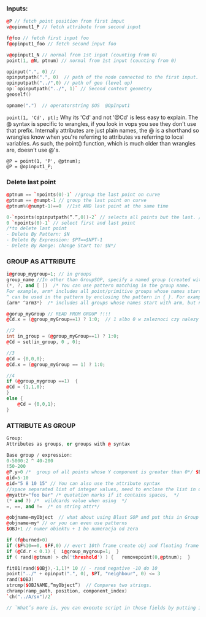 
### Inputs:
```cpp
@P // fetch point position from first imput
v@opinmut1_P // fetch attribute from second input

f@foo // fetch first input foo
f@opinput1_foo // fetch second input foo

v@opinput1_N // normal from 1st input (counting from 0)
point(1, @N, ptnum) // normal from 1st input (counting from 0)

opinput(".", 0) //
opinputpath(".", 0)  // path of the node connected to the first input.
opinputpath("../",0) // path of geo (level up)
op:`opinputpath("../", 1)` // Second context geometry
geoself()

opname(".")  // operatorstring $OS  @OpInput1  
```

`point(1, 'Cd', pt);` Why its 'Cd' and not '@Cd' is less easy to explain. The @ syntax is specific to wrangles, if you look in vops you see they don't use that prefix. Internally attributes are just plain names, the @ is a shorthand so wrangles know when you're referring to attributes vs referring to local variables. As such, the point() function, which is much older than wrangles are, doesn't use @'s.
```
@P = point(1, 'P', @ptnum);
@P = @opinput1_P;
```
### Delete last point
```cpp
@ptnum == `npoints(0)-1` //group the last point on curve
@ptnum == @numpt-1 // group the last point on curve
@ptnum%(@numpt-1)==0  //1st AND last point at the same time

0-`npoints(opinputpath(“.”,0))-2` // selects all points but the last. //
0 `npoints(0)-1` // select first and last point
/*to delete last point
- Delete By Pattern: $N
- Delete By Expression: $PT==$NPT-1
- Delete By Range: change Start to: $N*/
```

### GROUP AS ATTRIBUTE
```cpp
i@group_mygroup=1; // in groups
group_name //In other than GroupSOP, specify a named group (created with the GroupSOP)
(*, ?, and [ ])  /* You can use pattern matching in the group name. 
For example, arm* includes all point/primitive groups whose names start with arm. 
^ can be used in the pattern by enclosing the pattern in { }. For example */ 
{arm* ^arm3*}  /* includes all groups whose names start with arm, but not arm3. */

@gorup_myGroup // READ FROM GROUP !!!!
@Cd.x = (@group_myGroup==1) ? 1:0;  // 1 albo 0 w zaleznoci czy nalezy do myGroup czy nie 

//2
int in_group = (@group_myGroup==1) ? 1:0;
@Cd = set(in_group, 0 , 0);

//3
@Cd = {0,0,0};
@Cd.x = (@group_myGroup == 1) ? 1:0;

//4 
if (@group_mygroup ==1)  {
@Cd = {1,1,0};
}
else {
    @Cd = {0,0,1};
}


```
### ATTRIBUTE AS GROUP
```cpp
Group:
Attributes as groups, or groups with @ syntax

Base group / expression:
0-5000:2 ^ 40-200
!50-200
@P.y>0 /*  group of all points whose Y component is greater than 0*/ $BBY>.9999 
@id=5-10
@id="5 8 10 15" // You can also use the attribute syntax 
//space separated list of integer values, need to enclose the list in quotes.
@myattr="foo bar" /* quotation marks if it contains spaces,  */  
(* and ?) /*  wildcards value when using  */ 
=, ==, and !=  /* on string attr*/

@objname=myObject  // what about using Blast SOP and put this in Group field:
@objname=my* // or you can even use patterns
$OBJ+1 // numer obiektu + 1 bo numeracja od zera

if (f@burned>0)
if ($F%10==0, $FF,0) // evert 10th frame create obj and floating frame 
if (@Cd.r < 0.1) {  i@group_mygroup=1;  }
if ( rand(@ptnum) > ch('threshold') ) {   removepoint(0,@ptnum);  }

fit01(rand($OBj),-1,1)* 10 // - rand negative -10 do 10
point("../" + opinput(".", 0), $PT, "neighbour", 0) <= 3
rand($OBJ)
strcmp($OBJNAME,“myObject”)  // Compares two strings.
chramp(ramp_path, position, component_index)
`ch("../A/sx")/2` 

// `What’s more is, you can execute script in those fields by putting it in back-ticks.`
```
